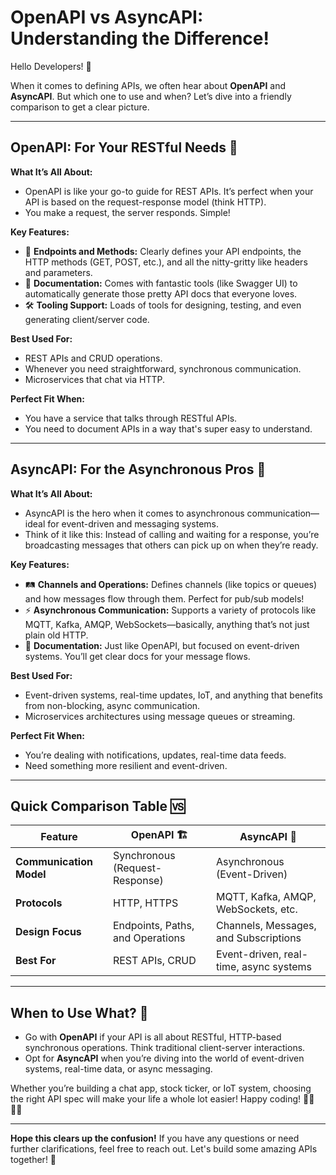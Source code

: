 ﻿# OpenAPI vs AsyncAPI: Understanding the Difference!

Hello Developers! 🙌 

When it comes to defining APIs, we often hear about **OpenAPI** and **AsyncAPI**. But which one to use and when? Let’s dive into a friendly comparison to get a clear picture.

---

## OpenAPI: For Your RESTful Needs 🚀

**What It’s All About:**
- OpenAPI is like your go-to guide for REST APIs. It’s perfect when your API is based on the request-response model (think HTTP). 
- You make a request, the server responds. Simple!

**Key Features:**
- 📍 **Endpoints and Methods:** Clearly defines your API endpoints, the HTTP methods (GET, POST, etc.), and all the nitty-gritty like headers and parameters.
- 📜 **Documentation:** Comes with fantastic tools (like Swagger UI) to automatically generate those pretty API docs that everyone loves.
- 🛠️ **Tooling Support:** Loads of tools for designing, testing, and even generating client/server code.

**Best Used For:**
- REST APIs and CRUD operations.
- Whenever you need straightforward, synchronous communication.
- Microservices that chat via HTTP.

**Perfect Fit When:**
- You have a service that talks through RESTful APIs.
- You need to document APIs in a way that's super easy to understand.

---

## AsyncAPI: For the Asynchronous Pros 📡

**What It’s All About:**
- AsyncAPI is the hero when it comes to asynchronous communication—ideal for event-driven and messaging systems.
- Think of it like this: Instead of calling and waiting for a response, you’re broadcasting messages that others can pick up on when they’re ready.

**Key Features:**
- 🛤️ **Channels and Operations:** Defines channels (like topics or queues) and how messages flow through them. Perfect for pub/sub models!
- ⚡ **Asynchronous Communication:** Supports a variety of protocols like MQTT, Kafka, AMQP, WebSockets—basically, anything that’s not just plain old HTTP.
- 📜 **Documentation:** Just like OpenAPI, but focused on event-driven systems. You’ll get clear docs for your message flows.

**Best Used For:**
- Event-driven systems, real-time updates, IoT, and anything that benefits from non-blocking, async communication.
- Microservices architectures using message queues or streaming.

**Perfect Fit When:**
- You’re dealing with notifications, updates, real-time data feeds.
- Need something more resilient and event-driven.

---

## Quick Comparison Table 🆚

| Feature                | OpenAPI 🏗️                             | AsyncAPI 🚦                            |
|------------------------|-----------------------------------------|----------------------------------------|
| **Communication Model**| Synchronous (Request-Response)          | Asynchronous (Event-Driven)            |
| **Protocols**          | HTTP, HTTPS                             | MQTT, Kafka, AMQP, WebSockets, etc.    |
| **Design Focus**       | Endpoints, Paths, and Operations        | Channels, Messages, and Subscriptions  |
| **Best For**           | REST APIs, CRUD                        | Event-driven, real-time, async systems |

---

## When to Use What? 🤔

- Go with **OpenAPI** if your API is all about RESTful, HTTP-based synchronous operations. Think traditional client-server interactions.
- Opt for **AsyncAPI** when you’re diving into the world of event-driven systems, real-time data, or async messaging.

Whether you’re building a chat app, stock ticker, or IoT system, choosing the right API spec will make your life a whole lot easier! Happy coding! 👨‍💻👩‍💻

---

**Hope this clears up the confusion!** If you have any questions or need further clarifications, feel free to reach out. Let's build some amazing APIs together! 🙏
